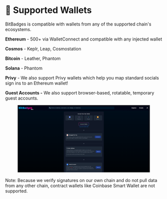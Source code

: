 # 🧩 Supported Wallets

BitBadges is compatible with wallets from any of the supported chain's ecosystems.

**Ethereum** - 500+ via WalletConnect and compatible with any injected wallet

**Cosmos** - Keplr, Leap, Cosmostation

**Bitcoin** - Leather,  Phantom

**Solana** - Phantom

**Privy** - We also support Privy wallets which help you map standard socials sign ins to an Ethereum wallet!

**Guest Accounts -** We also support browser-based, rotatable, temporary guest accounts.

<figure><img src="../../.gitbook/assets/image (3).png" alt=""><figcaption></figcaption></figure>

Note: Because we verify signatures on our own chain and do not pull data from any other chain, contract wallets like Coinbase Smart Wallet are not supported.
